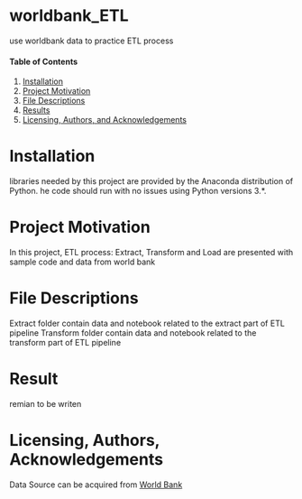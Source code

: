 # worldbank_ETL
use worldbank data to practice ETL process

#### Table of Contents

1. [Installation](#Installation)
2. [Project Motivation](#motivation)
3. [File Descriptions](#files)
4. [Results](#results)
5. [Licensing, Authors, and Acknowledgements](#licensing)


# Installation<a name="Installation"></a>
libraries needed by this project are provided by the Anaconda distribution of Python. he code should run with no 
issues using Python versions 3.*.

# Project Motivation<a name="motivation"></a>
In this project, ETL process: Extract, Transform and Load are presented with sample code and data from world bank

# File Descriptions<a name="files"></a>
Extract folder contain data and notebook related to the extract part of ETL pipeline
Transform folder contain data and notebook related to the transform part of ETL pipeline

# Result<a name="results"></a>
remian to be writen

# Licensing, Authors, Acknowledgements<a name="licensing"></a>
Data Source can be acquired from [World Bank](http://search.worldbank.org/api/v2/projects)
